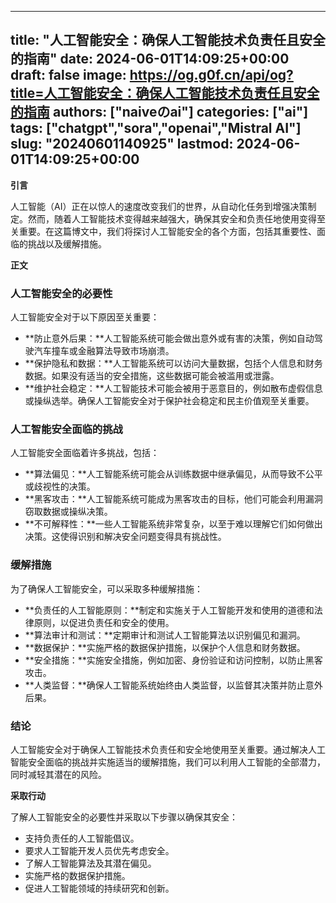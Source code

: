
---
title: "人工智能安全：确保人工智能技术负责任且安全的指南"
date: 2024-06-01T14:09:25+00:00
draft: false
image: https://og.g0f.cn/api/og?title=人工智能安全：确保人工智能技术负责任且安全的指南
authors: ["naiveのai"]
categories: ["ai"]
tags: ["chatgpt","sora","openai","Mistral AI"]
slug: "20240601140925"
lastmod: 2024-06-01T14:09:25+00:00
---
**引言**

人工智能（AI）正在以惊人的速度改变我们的世界，从自动化任务到增强决策制定。然而，随着人工智能技术变得越来越强大，确保其安全和负责任地使用变得至关重要。在这篇博文中，我们将探讨人工智能安全的各个方面，包括其重要性、面临的挑战以及缓解措施。

**正文**

### 人工智能安全的必要性

人工智能安全对于以下原因至关重要：

- **防止意外后果：**人工智能系统可能会做出意外或有害的决策，例如自动驾驶汽车撞车或金融算法导致市场崩溃。
- **保护隐私和数据：**人工智能系统可以访问大量数据，包括个人信息和财务数据。如果没有适当的安全措施，这些数据可能会被滥用或泄露。
- **维护社会稳定：**人工智能技术可能会被用于恶意目的，例如散布虚假信息或操纵选举。确保人工智能安全对于保护社会稳定和民主价值观至关重要。

### 人工智能安全面临的挑战

人工智能安全面临着许多挑战，包括：

- **算法偏见：**人工智能系统可能会从训练数据中继承偏见，从而导致不公平或歧视性的决策。
- **黑客攻击：**人工智能系统可能成为黑客攻击的目标，他们可能会利用漏洞窃取数据或操纵决策。
- **不可解释性：**一些人工智能系统非常复杂，以至于难以理解它们如何做出决策。这使得识别和解决安全问题变得具有挑战性。

### 缓解措施

为了确保人工智能安全，可以采取多种缓解措施：

- **负责任的人工智能原则：**制定和实施关于人工智能开发和使用的道德和法律原则，以促进负责任和安全的使用。
- **算法审计和测试：**定期审计和测试人工智能算法以识别偏见和漏洞。
- **数据保护：**实施严格的数据保护措施，以保护个人信息和财务数据。
- **安全措施：**实施安全措施，例如加密、身份验证和访问控制，以防止黑客攻击。
- **人类监督：**确保人工智能系统始终由人类监督，以监督其决策并防止意外后果。

### 结论

人工智能安全对于确保人工智能技术负责任和安全地使用至关重要。通过解决人工智能安全面临的挑战并实施适当的缓解措施，我们可以利用人工智能的全部潜力，同时减轻其潜在的风险。

**采取行动**

了解人工智能安全的必要性并采取以下步骤以确保其安全：

- 支持负责任的人工智能倡议。
- 要求人工智能开发人员优先考虑安全。
- 了解人工智能算法及其潜在偏见。
- 实施严格的数据保护措施。
- 促进人工智能领域的持续研究和创新。